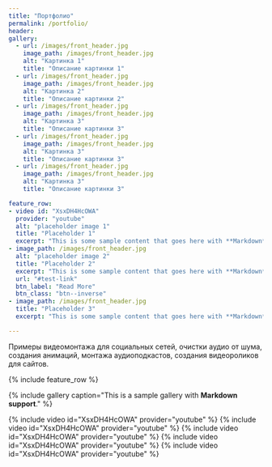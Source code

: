 ```yaml
---
title: "Портфолио"
permalink: /portfolio/
header:
gallery:
  - url: /images/front_header.jpg
    image_path: /images/front_header.jpg
    alt: "Картинка 1"
    title: "Описание картинки 1"
  - url: /images/front_header.jpg
    image_path: /images/front_header.jpg
    alt: "Картинка 2"
    title: "Описание картинки 2"    
  - url: /images/front_header.jpg
    image_path: /images/front_header.jpg
    alt: "Картинка 3"
    title: "Описание картинки 3"
  - url: /images/front_header.jpg
    image_path: /images/front_header.jpg
    alt: "Картинка 3"
    title: "Описание картинки 3"    
  - url: /images/front_header.jpg
    image_path: /images/front_header.jpg
    alt: "Картинка 3"
    title: "Описание картинки 3"

feature_row:
- video id: "XsxDH4HcOWA"
  provider: "youtube"
  alt: "placeholder image 1"
  title: "Placeholder 1"
  excerpt: "This is some sample content that goes here with **Markdown** formatting."
- image_path: /images/front_header.jpg
  alt: "placeholder image 2"
  title: "Placeholder 2"
  excerpt: "This is some sample content that goes here with **Markdown** formatting."
  url: "#test-link"
  btn_label: "Read More"
  btn_class: "btn--inverse"
- image_path: /images/front_header.jpg
  title: "Placeholder 3"
  excerpt: "This is some sample content that goes here with **Markdown** formatting."

---
```

Примеры видеомонтажа для социальных сетей, очистки аудио от шума, создания анимаций, монтажа аудиоподкастов, создания видеороликов для сайтов.

{% include feature_row %}


{% include gallery caption="This is a sample gallery with **Markdown support**." %}

{% include video id="XsxDH4HcOWA" provider="youtube" %} {% include video id="XsxDH4HcOWA" provider="youtube" %} {% include video id="XsxDH4HcOWA" provider="youtube" %} {% include video id="XsxDH4HcOWA" provider="youtube" %} {% include video id="XsxDH4HcOWA" provider="youtube" %}
